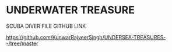 # UNDERWATER TREASURE

SCUBA DIVER FILE GITHUB LINK

https://github.com/KunwarRajveerSingh/UNDERSEA-TREASURES--/tree/master
